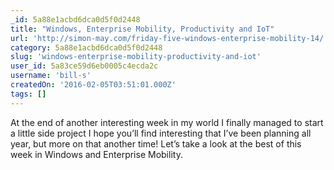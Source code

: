 ```yaml
---
_id: 5a88e1acbd6dca0d5f0d2448
title: "Windows, Enterprise Mobility, Productivity and IoT"
url: 'http://simon-may.com/friday-five-windows-enterprise-mobility-14/'
category: 5a88e1acbd6dca0d5f0d2448
slug: 'windows-enterprise-mobility-productivity-and-iot'
user_id: 5a83ce59d6eb0005c4ecda2c
username: 'bill-s'
createdOn: '2016-02-05T03:51:01.000Z'
tags: []
---
```


At the end of another interesting week in my world I finally managed to start a little side project I hope you’ll find interesting that I’ve been planning all year, but more on that another time! Let’s take a look at the best of this week in Windows and Enterprise Mobility.
